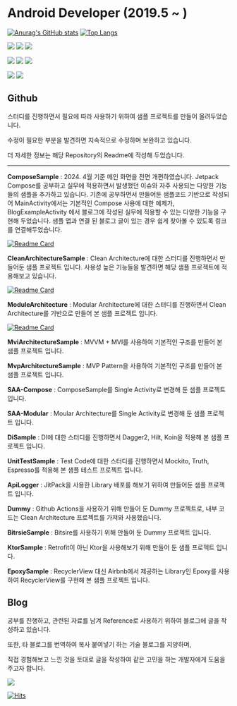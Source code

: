 # Android Developer (2019.5 ~ )



[![Anurag's GitHub stats](https://github-readme-stats.vercel.app/api?username=HeeGyeong&show_icons=true&theme=dark)](https://github.com/HeeGyeong) [![Top Langs](https://github-readme-stats.vercel.app/api/top-langs/?username=HeeGyeong&layout=compact&theme=dark)](https://github.com/HeeGyeong)


<img src="https://img.shields.io/badge/Android-000000?style=plastic&logo=Android&logoColor=34A853"/> <img src="https://img.shields.io/badge/Kotlin-000000?style=plastic&logo=Kotlin&logoColor=7F52FF"/> <img src="https://img.shields.io/badge/Jetpack Compose-000000?style=plastic&logo=Jetpack Compose&logoColor=4285F4"/>

<img src="https://img.shields.io/badge/Sourcetree-000000?style=plastic&logo=Sourcetree&logoColor=0052CC"/> <img src="https://img.shields.io/badge/Github-000000?style=plastic&logo=Github&logoColor=ffffff"/> <img src="https://img.shields.io/badge/Git-000000?style=plastic&logo=Git&logoColor=F05032"/>

<img src="https://img.shields.io/badge/Bitrise-000000?style=plastic&logo=Bitrise&logoColor=683D87"/> <img src="https://img.shields.io/badge/Github Actions-000000?style=plastic&logo=Githubactions&logoColor=2088FF"/>


## Github

스터디를 진행하면서 필요에 따라 사용하기 위하여 샘플 프로젝트를 만들어 올려두었습니다.

수정이 필요한 부분을 발견하면 지속적으로 수정하며 보완하고 있습니다.

더 자세한 정보는 해당 Repository의 Readme에 작성해 두었습니다.

---

**ComposeSample** : 2024. 4월 기준 메인 화면을 전면 개편하였습니다. Jetpack Compose를 공부하고 실무에 적용하면서 발생했던 이슈와 자주 사용되는 다양한 기능들의 샘플을 추가하고 있습니다.
기존에 공부하면서 만들어둔 샘플코드 기반으로 작성되어 MainActivity에서는 기본적인 Compose 사용에 대한 예제가, BlogExampleActivity 에서 블로그에 작성된 실무에 적용할 수 있는 다양한 기능을 구현해 두었습니다.
샘플 앱과 연결 된 블로그 글이 있는 경우 쉽게 찾아볼 수 있도록 링크를 연결해두었습니다.

[![Readme Card](https://github-readme-stats.vercel.app/api/pin/?username=HeeGyeong&repo=ComposeSample&theme=dark)](https://github.com/HeeGyeong/ComposeSample)

**CleanArchitectureSample** : Clean Architecture에 대한 스터디를 진행하면서 만들어둔 샘플 프로젝트 입니다. 사용성 높은 기능들을 발견하면 해당 샘플 프로젝트에 적용해보고 있습니다.

[![Readme Card](https://github-readme-stats.vercel.app/api/pin/?username=HeeGyeong&repo=CleanArchitectureSample&theme=dark)](https://github.com/HeeGyeong/CleanArchitectureSample)

**ModuleArchitecture** : Modular Architecture에 대한 스터디를 진행하면서 Clean Architecture를 기반으로 만들어 본 샘플 프로젝트 입니다.

[![Readme Card](https://github-readme-stats.vercel.app/api/pin/?username=HeeGyeong&repo=ModuleArchitecture&theme=dark)](https://github.com/HeeGyeong/ModuleArchitecture)

**MviArchitectureSample** : MVVM + MVI를 사용하여 기본적인 구조를 만들어 본 샘플 프로젝트 입니다.

**MvpArchitectureSample** : MVP Pattern을 사용하여 기본적인 구조를 만들어 본 샘플 프로젝트 입니다.

**SAA-Compose** : ComposeSample를 Single Activity로 변경해 둔 샘플 프로젝트 입니다.

**SAA-Modular** : Moular Architecture를 Single Activity로 변경해 둔 샘플 프로젝트 입니다.

**DiSample** : DI에 대한 스터디를 진행하면서 Dagger2, Hilt, Koin을 적용해 본 샘플 프로젝트 입니다.

**UnitTestSample** : Test Code에 대한 스터디를 진행하면서 Mockito, Truth, Espresso를 적용해 본 샘플 테스트 프로젝트 입니다.

**ApiLogger** : JitPack을 사용한 Library 배포를 해보기 위하여 만들어둔 샘플 프로젝트 입니다.

**Dummy** : Github Actions을 사용하기 위해 만들어 둔 Dummy 프로젝트로, 내부 코드는 Clean Architecture 프로젝트를 가져와 사용했습니다.

**BitrsieSample** : Bitsire를 사용하기 위해 만들어 둔 Dummy 프로젝트 입니다.

**KtorSample** : Retrofit이 아닌 Ktor을 사용해보기 위해 만들어 둔 샘플 프로젝트 입니다.

**EpoxySample** : RecyclerView 대신 Airbnb에서 제공하는 Library인 Epoxy를 사용하여 RecyclerView를 구현해 본 샘플 프로젝트 입니다.

## Blog
공부를 진행하고, 관련된 자료를 남겨 Reference로 사용하기 위하여 블로그에 글을 작성하고 있습니다.

또한, 타 블로그를 번역하여 복사 붙여넣기 하는 기술 블로그를 지양하며,

직접 경험해보고 느낀 것을 토대로 글을 작성하여 같은 고민을 하는 개발자에게 도움을 주고자 합니다.

<a href="https://github.com/HeeGyeong/github-readme-activity-graph">
    <img src="https://img.shields.io/badge/Tistory-FFA500?style=plastic&logo=Tistory&logoColor=ffffff"/>
</a>


[![Hits](https://hits.seeyoufarm.com/api/count/incr/badge.svg?url=https%3A%2F%2Fgithub.com%2FHeeGyeong%2Fhit-counter&count_bg=%2379C83D&title_bg=%23555555&icon=&icon_color=%23E7E7E7&title=hits&edge_flat=false)](https://hits.seeyoufarm.com)
